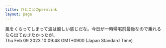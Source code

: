 ```yaml
---
title: ひとことのpermlink
layout: page
---
```

<div class="box" dt="1675904988825">
  風をくらってしまって波は厳しい感じだな。今日が一時帰宅前最後なので乗れるなら出ておきたかったが。
  <div class="content is-small">Thu Feb 09 2023 10:09:48 GMT+0900 (Japan Standard Time)</div>
</div>
